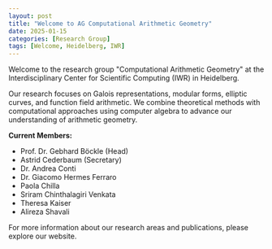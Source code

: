 ```yaml
---
layout: post
title: "Welcome to AG Computational Arithmetic Geometry"
date: 2025-01-15
categories: [Research Group]
tags: [Welcome, Heidelberg, IWR]
---
```


Welcome to the research group "Computational Arithmetic Geometry" at the Interdisciplinary Center for Scientific Computing (IWR) in Heidelberg.

Our research focuses on Galois representations, modular forms, elliptic curves, and function field arithmetic. We combine theoretical methods with computational approaches using computer algebra to advance our understanding of arithmetic geometry.

**Current Members:**
- Prof. Dr. Gebhard Böckle (Head)
- Astrid Cederbaum (Secretary)
- Dr. Andrea Conti
- Dr. Giacomo Hermes Ferraro
- Paola Chilla
- Sriram Chinthalagiri Venkata
- Theresa Kaiser
- Alireza Shavali

For more information about our research areas and publications, please explore our website. 